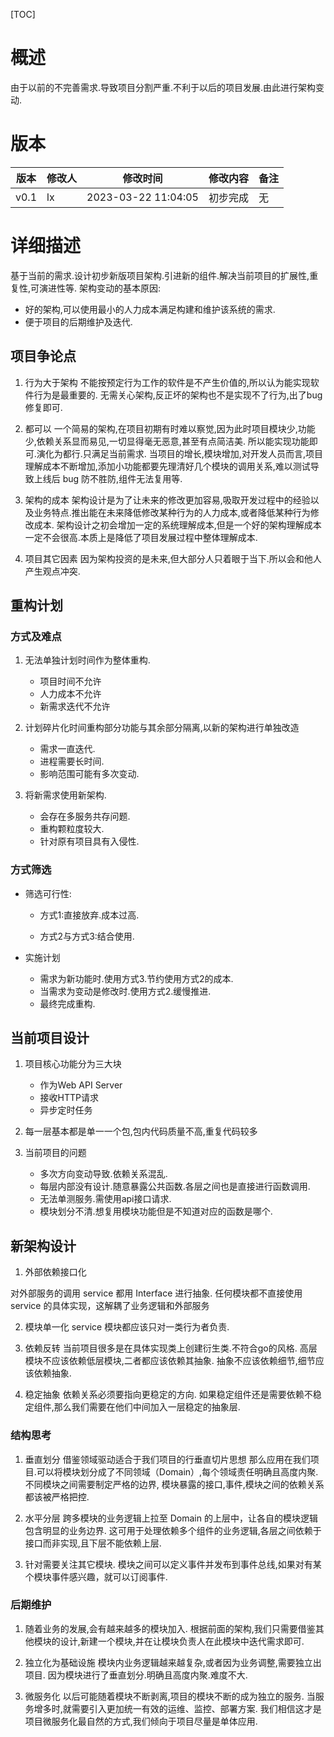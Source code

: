[TOC]

# 概述

由于以前的不完善需求.导致项目分割严重.不利于以后的项目发展.由此进行架构变动.

# 版本

|   版本     |   修改人  |   修改时间             |   修改内容    |   备注    |
|   ---     |   ---    |    ---                |      ---     |   ---    |
|   v0.1    |   lx    |  2023-03-22 11:04:05  |   初步完成    |   无      |


# 详细描述

基于当前的需求.设计初步新版项目架构.引进新的组件.解决当前项目的扩展性,重复性,可演进性等.
架构变动的基本原因:
- 好的架构,可以使用最小的人力成本满足构建和维护该系统的需求.
- 便于项目的后期维护及迭代.

## 项目争论点

1. 行为大于架构
不能按预定行为工作的软件是不产生价值的,所以认为能实现软件行为是最重要的.
无需关心架构,反正坏的架构也不是实现不了行为,出了bug修复即可.

2. 都可以
一个简易的架构,在项目初期有时难以察觉,因为此时项目模块少,功能少,依赖关系显而易见,一切显得毫无恶意,甚至有点简洁美.
所以能实现功能即可.演化为都行.只满足当前需求.
当项目的增长,模块增加,对开发人员而言,项目理解成本不断增加,添加小功能都要先理清好几个模块的调用关系,难以测试导致上线后 bug 防不胜防,组件无法复用等.

3. 架构的成本
架构设计是为了让未来的修改更加容易,吸取开发过程中的经验以及业务特点.推出能在未来降低修改某种行为的人力成本,或者降低某种行为修改成本.
架构设计之初会增加一定的系统理解成本,但是一个好的架构理解成本一定不会很高.本质上是降低了项目发展过程中整体理解成本.

4. 项目其它因素
因为架构投资的是未来,但大部分人只着眼于当下.所以会和他人产生观点冲突.

## 重构计划

### 方式及难点

1. 无法单独计划时间作为整体重构.
    - 项目时间不允许
    - 人力成本不允许
    - 新需求迭代不允许

2. 计划碎片化时间重构部分功能与其余部分隔离,以新的架构进行单独改造
    - 需求一直迭代.
    - 进程需要长时间.
    - 影响范围可能有多次变动.

3. 将新需求使用新架构.
    - 会存在多服务共存问题.
    - 重构颗粒度较大.
    - 针对原有项目具有入侵性.

### 方式筛选

- 筛选可行性:
    - 方式1:直接放弃.成本过高.

    - 方式2与方式3:结合使用.

- 实施计划
    - 需求为新功能时.使用方式3.节约使用方式2的成本.
    - 当需求为变动是修改时.使用方式2.缓慢推进.
    - 最终完成重构.

## 当前项目设计

1. 项目核心功能分为三大块
    - 作为Web API Server
    - 接收HTTP请求
    - 异步定时任务

2. 每一层基本都是单一一个包,包内代码质量不高,重复代码较多

3. 当前项目的问题
    - 多次方向变动导致.依赖关系混乱.
    - 每层内部没有设计.随意暴露公共函数.各层之间也是直接进行函数调用.
    - 无法单测服务.需使用api接口请求.
    - 模块划分不清.想复用模块功能但是不知道对应的函数是哪个.


## 新架构设计

1. 外部依赖接口化

对外部服务的调用 service 都用 Interface 进行抽象.
任何模块都不直接使用 service 的具体实现，这解耦了业务逻辑和外部服务

2. 模块单一化
service 模块都应该只对一类行为者负责.

3. 依赖反转
当前项目很多是在具体实现类上创建衍生类.不符合go的风格.
高层模块不应该依赖低层模块,二者都应该依赖其抽象.
抽象不应该依赖细节,细节应该依赖抽象.

4. 稳定抽象
依赖关系必须要指向更稳定的方向.
如果稳定组件还是需要依赖不稳定组件,那么我们需要在他们中间加入一层稳定的抽象层.

### 结构思考

1. 垂直划分
借鉴领域驱动适合于我们项目的行垂直切片思想
那么应用在我们项目.可以将模块划分成了不同领域（Domain）,每个领域责任明确且高度内聚.
不同模块之间需要制定严格的边界, 模块暴露的接口,事件,模块之间的依赖关系都该被严格把控.

2. 水平分层
跨多模块的业务逻辑上拉至 Domain 的上层中，让各自的模块逻辑包含明显的业务边界.
这可用于处理依赖多个组件的业务逻辑,各层之间依赖于接口而非实现,且下层不能依赖上层.

3. 针对需要关注其它模块.
模块之间可以定义事件并发布到事件总线,如果对有某个模块事件感兴趣，就可以订阅事件.


### 后期维护

1. 随着业务的发展,会有越来越多的模块加入.
根据前面的架构,我们只需要借鉴其他模块的设计,新建一个模块,并在让模块负责人在此模块中迭代需求即可.

2. 独立化为基础设施
模块内业务逻辑越来越复杂,或者因为业务调整,需要独立出项目.
因为模块进行了垂直划分.明确且高度内聚.难度不大.

3. 微服务化
以后可能随着模块不断剥离,项目的模块不断的成为独立的服务.
当服务增多时,就需要引入更加统一有效的运维、监控、部署方案.
我们相信这才是项目微服务化最自然的方式,我们倾向于项目尽量是单体应用.
